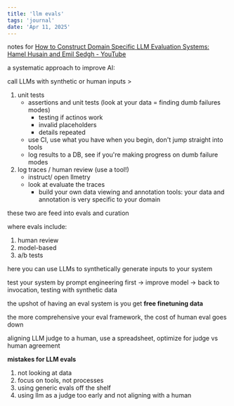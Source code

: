 ```yaml
---
title: 'llm evals'
tags: 'journal'
date: 'Apr 11, 2025'
---
```


notes for [How to Construct Domain Specific LLM Evaluation Systems: Hamel Husain and Emil Sedgh - YouTube](https://www.youtube.com/watch?v=eLXF0VojuSs)

a systematic approach to improve AI:

call LLMs with synthetic or human inputs >

1. unit tests
   - assertions and unit tests (look at your data = finding dumb failures modes)
     - testing if actinos work
     - invalid placeholders
     - details repeated
   - use CI, use what you have when you begin, don't jump straight into tools
   - log results to a DB, see if you're making progress on dumb failure modes
2. log traces / human review (use a tool!)
   - instruct/ open llmetry
   - look at evaluate the traces
     - build your own data viewing and annotation tools: your data and annotation is very specific to your domain

these two are feed into evals and curation

where evals include:

1. human review
2. model-based
3. a/b tests

here you can use LLMs to synthetically generate inputs to your system

test your system by prompt engineering first -> improve model -> back to invocation, testing with synthetic data

the upshot of having an eval system is you get **free finetuning data**

the more comprehensive your eval framework, the cost of human eval goes down

aligning LLM judge to a human, use a spreadsheet, optimize for judge vs human agreement

**mistakes for LLM evals**

1. not looking at data
2. focus on tools, not processes
3. using generic evals off the shelf
4. using llm as a judge too early and not aligning with a human
